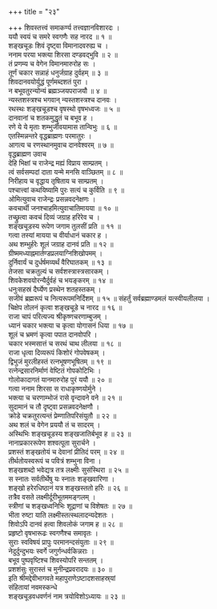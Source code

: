 +++
title = "२३"

+++
शिवस्तत्त्वं समाकर्ण्य तत्त्वज्ञानविशारदः ।  
ययौ स्वयं च समरे स्वगणैः सह नारद ॥ १ ॥  
शङ्‌खचूडः शिवं दृष्ट्वा विमानादवरुह्य च ।  
ननाम परया भक्त्या शिरसा दण्डवद्‌भुवि ॥ २ ॥  
तं प्रणम्य च वेगेन विमानमारुरोह सः ।  
तूर्णं चकार सन्नाहं धनुर्जग्राह दुर्वहम् ॥ ३ ॥  
शिवदानवयोर्युद्धं पूर्णमब्दशतं पुरा ।  
न बभूवतुरन्योन्यं ब्रह्मञ्जयपराजयौ ॥ ४ ॥  
न्यस्तशस्त्रश्च भगवान् न्यस्तशस्त्रश्च दानवः ।  
रथस्थः शङ्‌खचूडश्च वृषस्थो वृषभध्वजः ॥ ५ ॥  
दानवानां च शतकमुद्धृतं च बभूव ह ।  
रणे ये ये मृताः शम्भुर्जीवयामास तान्विभुः ॥ ६ ॥  
एतस्मिन्नन्तरे वृद्धब्राह्मणः परमातुरः ।  
आगत्य च रणस्थानमुवाच दानवेश्वरम् ॥ ७ ॥  
वृद्धब्राह्मण उवाच  
देहि भिक्षां च राजेन्द्र मह्यं विप्राय साम्प्रतम् ।  
त्वं सर्वसम्पदां दाता यन्मे मनसि वाञ्छितम् ॥ ८ ॥  
निरीहाय च वृद्धाय तृषिताय च साम्प्रतम् ।  
पश्चात्त्वां कथयिष्यामि पुरः सत्यं च कुर्विति ॥ ९ ॥  
ओमित्युवाच राजेन्द्रः प्रसन्नवदनेक्षणः ।  
कवचार्थी जनश्चाहमित्युवाचातिमायया ॥ १० ॥  
तच्छ्रुत्वा कवचं दिव्यं जग्राह हरिरेव च ।  
शङ्‌खचूडस्य रूपेण जगाम तुलसीं प्रति ॥ ११ ॥  
गत्वा तस्यां मायया च वीर्याधानं चकार ह ।  
अथ शम्भुर्हरेः शूलं जग्राह दानवं प्रति ॥ १२ ॥  
ग्रीष्ममध्याह्नमार्तण्डप्रलयाग्निशिखोपमम् ।  
दुर्निवार्यं च दुर्धर्षमव्यर्थं वैरिघातकम् ॥ १३ ॥  
तेजसा चक्रतुल्यं च सर्वशस्त्रास्त्रसारकम् ।  
शिवकेशवयोरन्यैर्दुर्वहं च भयङ्‌करम् ॥ १४ ॥  
धनुःसहस्रं दैर्घ्येण प्रस्थेन शतहस्तकम् ।  
सजीवं ब्रह्मरूपं च नित्यरूपमनिर्दिशम् ॥ १५ ॥
संहर्तुं सर्वब्रह्माण्डमलं यत्स्वीयलीलया ।  
चिक्षेप तोलनं कृत्वा शङ्‌खचूडे च नारद ॥ १६ ॥  
राजा चापं परित्यज्य श्रीकृष्णचरणाम्बुजम् ।  
ध्यानं चकार भक्त्या च कृत्वा योगासनं धिया ॥ १७ ॥  
शूलं च भ्रमणं कृत्वा पपात दानवोपरि ।  
चकार भस्मसात्तं च सरथं चाथ लीलया ॥ १८ ॥  
राजा धृत्वा दिव्यरूपं किशोरं गोपवेषकम् ।  
द्विभुजं मुरलीहस्तं रत्नभूषणभूषितम् ॥ १९ ॥  
रत्नेन्द्रसारनिर्माणं वेष्टितं गोपकोटिभिः ।  
गोलोकादागतं यानमारुरोह पुरं ययौ ॥ २० ॥  
गत्वा ननाम शिरसा स राधाकृष्णयोर्मुने ।  
भक्त्या च चरणाम्भोजं रासे वृन्दावने वने ॥ २१ ॥  
सुदामानं च तौ दृष्ट्वा प्रसन्नवदनेक्षणौ ।  
क्रोडे चक्रतुरत्यन्तं प्रेम्णातिपरिसंयुतौ ॥ २२ ॥  
अथ शलं च वेगेन प्रययौ तं च सादरम् ।  
अस्थिभिः शङ्‌खचूडस्य शङ्‌खजातिर्बभूव ह ॥ २३ ॥  
नानाप्रकाररूपेण शश्वत्पूता सुरार्चने ।  
प्रशस्तं शङ्‌खतोयं च देवानां प्रीतिदं परम् ॥ २४ ॥  
तीर्थतोयस्वरूपं च पवित्रं शम्भुना विना ।  
शङ्‌खशब्दो भवेद्यत्र तत्र लक्ष्मीः सुसंस्थिरा ॥ २५ ॥  
स स्नातः सर्वतीर्थेषु यः स्नातः शङ्‌खवारिणा ।  
शङ्‌खो हरेरधिष्ठानं यत्र शङ्‌खस्ततो हरिः ॥ २६ ॥  
तत्रैव वसते लक्ष्मीर्दूरीभूतममङ्‌गलम् ।  
स्त्रीणां च शङ्‌खध्वनिभिः शूद्राणां च विशेषतः ॥ २७ ॥  
भीता रुष्टा याति लक्ष्मीस्तत्स्थलादन्यदेशतः ।  
शिवोऽपि दानवं हत्वा शिवलोकं जगाम ह ॥ २८ ॥  
प्रहृष्टो वृषभारूढः स्वगणैश्च समावृतः ।  
सुराः स्वविषयं प्रापुः परमानन्दसंयुताः ॥ २९ ॥  
नेदुर्दुन्दुभयः स्वर्गे जगुर्गन्धर्वकिन्नराः ।  
बभूव पुष्पवृष्टिश्च शिवस्योपरि सन्ततम् ।  
प्रशशंसुः सुरास्तं च मुनीन्द्रप्रवरादयः ॥ ३० ॥  
इति श्रीमद्देवीभागवते महापुराणेऽष्टादशसाहस्र्यां  
संहितायां नवमस्कन्धे  
शङ्‌खचूडवधवर्णनं नाम त्रयोविशोऽध्यायः ॥ २३ ॥
